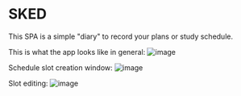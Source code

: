 # SKED
 This SPA is a simple "diary" to record your plans or study schedule.

This is what the app looks like in general:
![image](https://github.com/pavel-kukolovich/SKED/assets/133373771/db72b0ba-b556-407d-9608-8b6335e50133)

Schedule slot creation window:
![image](https://github.com/pavel-kukolovich/SKED/assets/133373771/e189cdaa-d57b-4032-81f0-9d542a804d49)

Slot editing:
![image](https://github.com/pavel-kukolovich/SKED/assets/133373771/8dbeab5e-9868-406f-9050-c0fb6be1626d)
